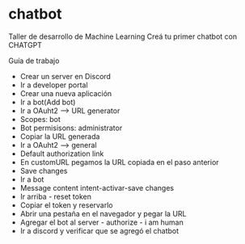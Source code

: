 # chatbot

Taller de desarrollo de Machine Learning 
Creá tu primer chatbot con CHATGPT

Guía de trabajo

- Crear un server en Discord
- Ir a developer portal 
- Crear una nueva aplicación
- Ir a bot(Add bot)
- Ir a OAuht2 --> URL generator
- Scopes: bot
- Bot permisisons: administrator
- Copiar la URL generada
- Ir a OAuht2 --> general
- Default authorization link
- En customURL pegamos la URL copiada en el paso anterior
- Save changes
- Ir a bot
- Message content intent-activar-save changes
- Ir arriba - reset token
- Copiar el token y reservarlo
- Abrir una pestaña en el navegador y pegar la URL
- Agregar el bot al server - authorize - i am human
- Ir a discord y verificar que se agregó el chatbot
